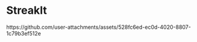 # StreakIt

<p align="center">
  <div width="50%">
https://github.com/user-attachments/assets/528fc6ed-ec0d-4020-8807-1c79b3ef512e
  </div>
</p>
